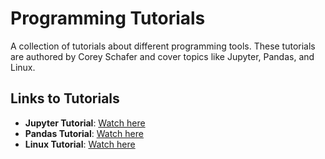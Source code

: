 # Programming Tutorials

A collection of tutorials about different programming tools. These tutorials are authored by Corey Schafer and cover topics like Jupyter, Pandas, and Linux.

## Links to Tutorials

- **Jupyter Tutorial**: [Watch here](https://www.youtube.com/watch?v=HW29067qVWk)
- **Pandas Tutorial**: [Watch here](https://www.youtube.com/watch?v=ZyhVh-qRZPA&list=PL-osiE80TeTsWmV9i9c58mdDCSskIFdDS&pp=iAQB)
- **Linux Tutorial**: [Watch here](https://www.youtube.com/watch?v=j6vKLJxAKfw&list=PL-osiE80TeTvGhHkpvfmKWOiIPF8UVy6c&pp=iAQB)

